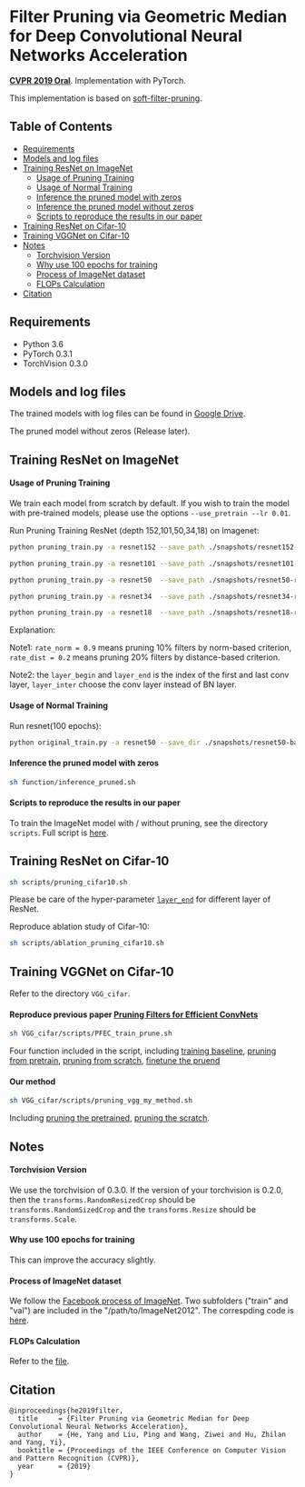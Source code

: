# Filter Pruning via Geometric Median for Deep Convolutional Neural Networks Acceleration

**[CVPR 2019 Oral](https://arxiv.org/abs/1811.00250)**. Implementation with PyTorch.

This implementation is based on [soft-filter-pruning](https://github.com/he-y/soft-filter-pruning).

## Table of Contents

- [Requirements](#requirements)
- [Models and log files](#models-and-log-files)
- [Training ResNet on ImageNet](#training-imagenet)
  - [Usage of Pruning Training](#usage-of-pruning-training)
  - [Usage of Normal Training](#usage-of-normal-training)
  - [Inference the pruned model with zeros](#inference-the-pruned-model-with-zeros)
  - [Inference the pruned model without zeros](#inference-the-pruned-model-without-zeros)
  - [Scripts to reproduce the results in our paper](#scripts-to-reproduce-the-results-in-our-paper)
- [Training ResNet on Cifar-10](#training-resnet-on-cifar-10)
- [Training VGGNet on Cifar-10](#training-vggnet-on-cifar-10)
- [Notes](#notes)
  - [Torchvision Version](#torchvision-version)
  - [Why use 100 epochs for training](#why-use-100-epochs-for-training)
  - [Process of ImageNet dataset](#process-of-imagenet-dataset)
  - [FLOPs Calculation](#flops-calculation)
- [Citation](#citation)


## Requirements
- Python 3.6
- PyTorch 0.3.1
- TorchVision 0.3.0

## Models and log files
The trained models with log files can be found in [Google Drive](https://drive.google.com/drive/folders/1lPhInbd7v3HjK9uOPW_VNjGWWm7kyS8e?usp=sharing).

The pruned model without zeros (Release later).

## Training ResNet on ImageNet

#### Usage of Pruning Training
We train each model from scratch by default. If you wish to train the model with pre-trained models, please use the options `--use_pretrain --lr 0.01`. 

Run Pruning Training ResNet (depth 152,101,50,34,18) on Imagenet:

```bash
python pruning_train.py -a resnet152 --save_path ./snapshots/resnet152-rate-0.7 --rate_norm 1 --rate_dist 0.4 --layer_begin 0 --layer_end 462 --layer_inter 3  /path/to/Imagenet2012

python pruning_train.py -a resnet101 --save_path ./snapshots/resnet101-rate-0.7 --rate_norm 1 --rate_dist 0.4 --layer_begin 0 --layer_end 309 --layer_inter 3  /path/to/Imagenet2012

python pruning_train.py -a resnet50  --save_path ./snapshots/resnet50-rate-0.7 --rate_norm 1 --rate_dist 0.4 --layer_begin 0 --layer_end 156 --layer_inter 3  /path/to/Imagenet2012

python pruning_train.py -a resnet34  --save_path ./snapshots/resnet34-rate-0.7 --rate_norm 1 --rate_dist 0.4 --layer_begin 0 --layer_end 105 --layer_inter 3  /path/to/Imagenet2012

python pruning_train.py -a resnet18  --save_path ./snapshots/resnet18-rate-0.7 --rate_norm 1 --rate_dist 0.4 --layer_begin 0 --layer_end 57 --layer_inter 3  /path/to/Imagenet2012
```
Explanation:
 
Note1: `rate_norm = 0.9` means pruning 10% filters by norm-based criterion, `rate_dist = 0.2` means pruning 20% filters by distance-based criterion.

Note2: the `layer_begin` and `layer_end` is the index of the first and last conv layer, `layer_inter` choose the conv layer instead of BN layer. 

#### Usage of Normal Training
Run resnet(100 epochs): 
```bash
python original_train.py -a resnet50 --save_dir ./snapshots/resnet50-baseline  /path/to/Imagenet2012 --workers 36
```

#### Inference the pruned model with zeros
```bash
sh function/inference_pruned.sh
```

#### Scripts to reproduce the results in our paper
To train the ImageNet model with / without pruning, see the directory `scripts`.
Full script is [here](https://github.com/he-y/filter_similarity/blob/master/scripts/pruning_imagenet_resnet.sh).


## Training ResNet on Cifar-10
```bash
sh scripts/pruning_cifar10.sh
```
Please be care of the hyper-parameter [`layer_end`](https://github.com/he-y/filter_similarity/blob/master/scripts/pruning_cifar10.sh#L4-L9) for different layer of ResNet.

Reproduce ablation study of Cifar-10:
```bash
sh scripts/ablation_pruning_cifar10.sh
```


## Training VGGNet on Cifar-10
Refer to the directory `VGG_cifar`. 
#### Reproduce previous paper [Pruning Filters for Efficient ConvNets](https://arxiv.org/abs/1608.08710)
```bash
sh VGG_cifar/scripts/PFEC_train_prune.sh
```
Four function included in the script, including [training baseline](https://github.com/he-y/filter_similarity/tree/master/VGG_cifar/scripts#L3-L12), [pruning from pretrain](https://github.com/he-y/filter_similarity/tree/master/VGG_cifar/scripts#L14-L43), [pruning from scratch](https://github.com/he-y/filter_similarity/tree/master/VGG_cifar/scripts#L45-L54), [finetune the pruend](https://github.com/he-y/filter_similarity/tree/master/VGG_cifar/scripts#L57-L65)

#### Our method
```bash
sh VGG_cifar/scripts/pruning_vgg_my_method.sh
```
Including [pruning the pretrained](https://github.com/he-y/filter_similarity/blob/master/VGG_cifar/scripts/pruning_vgg_my_method.sh#L52-L61), [pruning the scratch](https://github.com/he-y/filter_similarity/blob/master/VGG_cifar/scripts/pruning_vgg_my_method.sh#L62-L66).

## Notes

#### Torchvision Version
We use the torchvision of 0.3.0. If the version of your torchvision is 0.2.0, then the `transforms.RandomResizedCrop` should be `transforms.RandomSizedCrop` and the `transforms.Resize` should be `transforms.Scale`.

#### Why use 100 epochs for training
This can improve the accuracy slightly.

#### Process of ImageNet dataset
We follow the [Facebook process of ImageNet](https://github.com/facebook/fb.resnet.torch/blob/master/INSTALL.md#download-the-imagenet-dataset).
Two subfolders ("train" and "val") are included in the "/path/to/ImageNet2012".
The correspding code is [here](https://github.com/he-y/filter_similarity/blob/master/pruning_imagenet.py#L136-L137).

#### FLOPs Calculation
Refer to the [file](https://github.com/he-y/soft-filter-pruning/blob/master/utils/cifar_resnet_flop.py).



## Citation
```
@inproceedings{he2019filter,
  title     = {Filter Pruning via Geometric Median for Deep Convolutional Neural Networks Acceleration},
  author    = {He, Yang and Liu, Ping and Wang, Ziwei and Hu, Zhilan and Yang, Yi},
  booktitle = {Proceedings of the IEEE Conference on Computer Vision and Pattern Recognition (CVPR)},
  year      = {2019}
}
```
